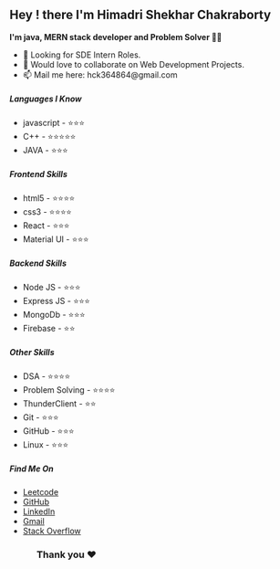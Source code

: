 <h2>Hey ! there  I'm Himadri Shekhar Chakraborty</h2>

<b>I'm java, MERN stack developer and Problem Solver 🐱‍💻</b>

<ul>
<li>👀 Looking for SDE Intern Roles.</li>
<li>💞️ Would love to collaborate on Web Development Projects.</li>
<li>📫 Mail me here: hck364864@gmail.com</li>
</ul>
 
<h5>Languages I Know</h5>
<ul>
<li>javascript - ⭐⭐⭐</li>
<li>C++ - ⭐⭐⭐⭐⭐</li>
<li>JAVA - ⭐⭐⭐</li>
</ul>

<h5>Frontend Skills</h5>
<ul list-style-type="circle">
<li>html5 - ⭐⭐⭐⭐</li>
<li>css3 - ⭐⭐⭐⭐</li>
<li>React - ⭐⭐⭐</li>
<li>Material UI - ⭐⭐⭐</li>
</ul>

<h5>Backend Skills</h5>
<ul>
<li>Node JS - ⭐⭐⭐</li>
<li>Express JS - ⭐⭐⭐</li>
<li>MongoDb - ⭐⭐⭐</li>
<li>Firebase - ⭐⭐</li>
</ul>

<h5>Other Skills</h5>
<ul>
<li>DSA - ⭐⭐⭐⭐</li>
<li>Problem Solving - ⭐⭐⭐⭐</li>
<li>ThunderClient - ⭐⭐</li>
<li>Git - ⭐⭐⭐</li>
<li>GitHub - ⭐⭐⭐</li>
<li>Linux - ⭐⭐⭐</li>
</ul>

<h5>Find Me On</h5>
<ul>
<li><a href="https://leetcode.com/sky_walkerCh/">Leetcode</a></li>
<li><a href="https://github.com/codeAlpha776Himadri/">GitHub</a></li>
<li><a href="https://www.linkedin.com/in/himadrichakraborty7/">LinkedIn</a></li>
<li><a href="https://mailto:hck364864@gmail.com">Gmail</a></li>
<li><a href="https://stackoverflow.com/users/16233444/himadri-chakraborty">Stack Overflow</a></li>
<ul/>


<h3>Thank you ❤️</h3>

